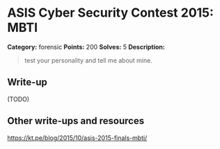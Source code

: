 # ASIS Cyber Security Contest 2015: MBTI

**Category:** forensic
**Points:** 200
**Solves:** 5
**Description:**

> test your personality and tell me about mine.

## Write-up

(TODO)

## Other write-ups and resources

https://kt.pe/blog/2015/10/asis-2015-finals-mbti/
